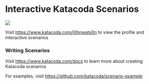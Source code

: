 # Interactive Katacoda Scenarios

[![](http://shields.katacoda.com/katacoda/j0hnwats0n/count.svg)](https://www.katacoda.com/j0hnwats0n "Get your profile on Katacoda.com")

Visit https://www.katacoda.com/j0hnwats0n to view the profile and interactive scenarios

### Writing Scenarios
Visit https://www.katacoda.com/docs to learn more about creating Katacoda scenarios

For examples, visit https://github.com/katacoda/scenario-example
